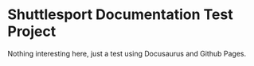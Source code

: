 # Shuttlesport Documentation Test Project

Nothing interesting here, just a test using Docusaurus and Github Pages.
